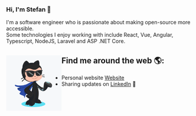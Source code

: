 ### Hi, I'm Stefan 👋

I'm a software engineer who is passionate about making open-source more accessible. <br />
Some technologies I enjoy working with include React, Vue, Angular, Typescript, NodeJS, Laravel and ASP .NET Core.
  
## Find me around the web 🌎: <a href="https://github.com/CerealKiller97"><img align="left" width="150" height="150" src="https://github.com/CerealKiller97/CerealKiller97/blob/master/octocat.png"></a>
- Personal website <a href="">Website</a>
- Sharing updates on <a href="https://www.linkedin.com/in/bogdanovic-stefan/">LinkedIn</a> 💼

<!--
**CerealKiller97/CerealKiller97** is a ✨ _special_ ✨ repository because its `README.md` (this file) appears on your GitHub profile.

Here are some ideas to get you started:

- 🔭 I’m currently working on ...
- 🌱 I’m currently learning ...
- 👯 I’m looking to collaborate on ...
- 🤔 I’m looking for help with ...
- 💬 Ask me about ...
- 📫 How to reach me: ...
- 😄 Pronouns: ...
- ⚡ Fun fact: ...
-->
